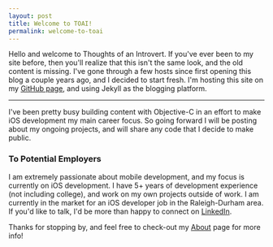 ```yaml
---
layout: post
title: Welcome to TOAI!
permalink: welcome-to-toai
---
```


Hello and welcome to Thoughts of an Introvert. If you've ever been to my site before, then you'll realize that this isn't the same look, and the old content is missing.  I've gone through a few hosts since first opening this blog a couple years ago, and I decided to start fresh. I'm hosting this site on my [GitHub page](http://github.com/joshhaines), and using Jekyll as the blogging platform.

----

I've been pretty busy building content with Objective-C in an effort to make iOS development my main career focus. So going forward I will be posting about my ongoing projects, and will share any code that I decide to make public.

### To Potential Employers

I am extremely passionate about mobile development, and my focus is currently on iOS development. I have 5+ years of development experience (not including college), and work on my own projects outside of work. I am currently in the market for an iOS developer job in the Raleigh-Durham area. If you'd like to talk, I'd be more than happy to connect on [LinkedIn](https://www.linkedin.com/in/joshuashaines).

Thanks for stopping by, and feel free to check-out my [About](http://thoughtsofanintrovert.com/about) page for more info!
